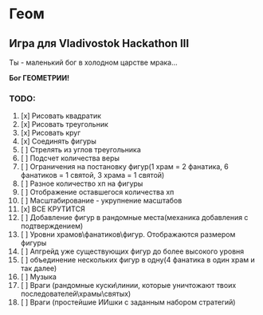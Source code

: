 # Геом

## Игра для Vladivostok Hackathon III

Ты - маленький бог в холодном царстве мрака...

**Бог ГЕОМЕТРИИ!**

### TODO:

1. [x] Рисовать квадратик
1. [x] Рисовать треугольник
1. [x] Рисовать круг
1. [x] Соединять фигуры
1. [ ] Стрелять из углов треугольника
1. [ ] Подсчет количества веры
1. [ ] Ограничения на постановку фигур(1 храм = 2 фанатика, 6 фанатиков = 1 святой, 3 храма = 1 святой)
1. [ ] Разное количество хп на фигуры
1. [ ] Отображение оставшегося количества хп
1. [ ] Масштабирование - укрупнение масштабов
1. [x] ВСЕ КРУТИТСЯ
1. [ ] Добавление фигур в рандомные места(механика добавления с подтверждением)
1. [ ] Уровни храмов\фанатиков\фигур. Отображаются размером фигуры
1. [ ] Апгрейд уже существующих фигур до более высокого уровня
1. [ ] объединение нескольких фигур в одну(4 фанатика в один храм и так далее)
1. [ ] Музыка
1. [ ] Враги (рандомные куски\линии, которые уничтожают твоих последователей\храмы\святых)
1. [ ] Враги (простейшие ИИшки с заданным набором стратегий)
